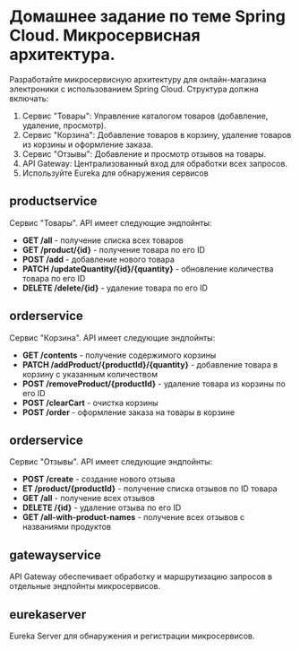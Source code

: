 # Домашнее задание по теме Spring Cloud. Микросервисная архитектура.
Разработайте микросервисную архитектуру для онлайн-магазина электроники с использованием Spring Cloud. Структура должна включать:

1. Сервис "Товары": Управление каталогом товаров (добавление, удаление, просмотр).
2. Сервис "Корзина": Добавление товаров в корзину, удаление товаров из корзины и оформление заказа.
3. Сервис "Отзывы": Добавление и просмотр отзывов на товары.
4. API Gateway: Централизованный вход для обработки всех запросов.
5. Используйте Eureka для обнаружения сервисов

## productservice
Сервис "Товары". API имеет следующие эндпойнты:
* **GET /all** - получение списка всех товаров
* **GET /product/{id}** - получение товара по его ID
* **POST /add** - добавление нового товара
* **PATCH /updateQuantity/{id}/{quantity}** - обновление количества товара по его ID
* **DELETE /delete/{id}** - удаление товара по его ID

## orderservice
Сервис "Корзина". API имеет следующие эндпойнты:
* **GET /contents** - получение содержимого корзины
* **PATCH /addProduct/{productId}/{quantity}** - добавление товара в корзину с указанным количеством
* **POST /removeProduct/{productId}** - удаление товара из корзины по его ID
* **POST /clearCart** - очистка корзины
* **POST /order** - оформление заказа на товары в корзине

## orderservice
Сервис "Отзывы". API имеет следующие эндпойнты:
* **POST /create** - создание нового отзыва
* **ET /product/{productId}** - получение списка отзывов по ID товара
* **GET /all** - получение всех отзывов
* **DELETE /{id}** - удаление отзыва по его ID
* **GET /all-with-product-names** - получение всех отзывов с названиями продуктов

## gatewayservice
API Gateway обеспечивает обработку и маршрутизацию запросов в отдельные эндпойнты микросервисов.  

## eurekaserver
Eureka Server для обнаружения и регистрации микросервисов.
